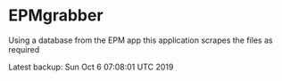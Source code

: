 # EPMgrabber
Using a database from the EPM app this application scrapes the files as required


Latest backup: Sun Oct 6 07:08:01 UTC 2019
